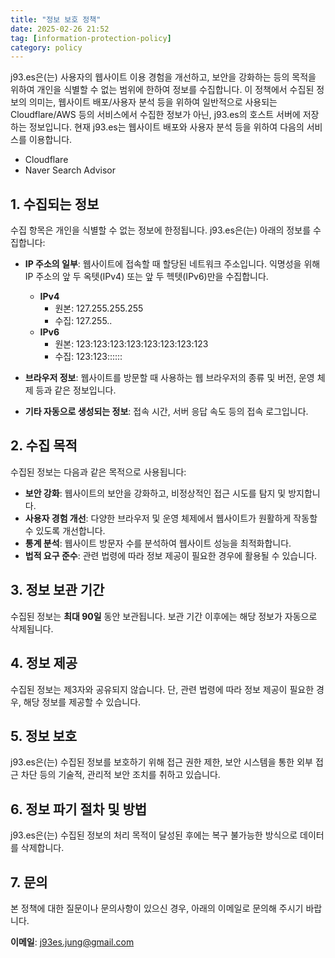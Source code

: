 ```yaml
---
title: "정보 보호 정책"
date: 2025-02-26 21:52
tag: [information-protection-policy]
category: policy
---
```


j93.es은(는) 사용자의 웹사이트 이용 경험을 개선하고, 보안을 강화하는 등의 목적을 위하여 개인을 식별할 수 없는 범위에 한하여 정보를 수집합니다. 이 정책에서 수집된 정보의 의미는, 웹사이트 배포/사용자 분석 등을 위하여 일반적으로 사용되는 Cloudflare/AWS 등의 서비스에서 수집한 정보가 아닌, j93.es의 호스트 서버에 저장하는 정보입니다. 현재 j93.es는 웹사이트 배포와 사용자 분석 등을 위하여 다음의 서비스를 이용합니다.

- Cloudflare
- Naver Search Advisor

## 1. 수집되는 정보

수집 항목은 개인을 식별할 수 없는 정보에 한정됩니다. j93.es은(는) 아래의 정보를 수집합니다:

- **IP 주소의 일부**: 웹사이트에 접속할 때 할당된 네트워크 주소입니다. 익명성을 위해 IP 주소의 앞 두 옥텟(IPv4) 또는 앞 두 헥텟(IPv6)만을 수집합니다.

  - **IPv4**
    - 원본: 127.255.255.255
    - 수집: 127.255..
  - **IPv6**
    - 원본: 123:123:123:123:123:123:123:123
    - 수집: 123:123::::::

- **브라우저 정보**: 웹사이트를 방문할 때 사용하는 웹 브라우저의 종류 및 버전, 운영 체제 등과 같은 정보입니다.
- **기타 자동으로 생성되는 정보**: 접속 시간, 서버 응답 속도 등의 접속 로그입니다.

## 2. 수집 목적

수집된 정보는 다음과 같은 목적으로 사용됩니다:

- **보안 강화**: 웹사이트의 보안을 강화하고, 비정상적인 접근 시도를 탐지 및 방지합니다.
- **사용자 경험 개선**: 다양한 브라우저 및 운영 체제에서 웹사이트가 원활하게 작동할 수 있도록 개선합니다.
- **통계 분석**: 웹사이트 방문자 수를 분석하여 웹사이트 성능을 최적화합니다.
- **법적 요구 준수**: 관련 법령에 따라 정보 제공이 필요한 경우에 활용될 수 있습니다.

## 3. 정보 보관 기간

수집된 정보는 **최대 90일** 동안 보관됩니다. 보관 기간 이후에는 해당 정보가 자동으로 삭제됩니다.

## 4. 정보 제공

수집된 정보는 제3자와 공유되지 않습니다. 단, 관련 법령에 따라 정보 제공이 필요한 경우, 해당 정보를 제공할 수 있습니다.

## 5. 정보 보호

j93.es은(는) 수집된 정보를 보호하기 위해 접근 권한 제한, 보안 시스템을 통한 외부 접근 차단 등의 기술적, 관리적 보안 조치를 취하고 있습니다.

## 6. 정보 파기 절차 및 방법

j93.es은(는) 수집된 정보의 처리 목적이 달성된 후에는 복구 불가능한 방식으로 데이터를 삭제합니다.

## 7. 문의

본 정책에 대한 질문이나 문의사항이 있으신 경우, 아래의 이메일로 문의해 주시기 바랍니다.

**이메일**: j93es.jung@gmail.com
